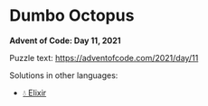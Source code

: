 # Dumbo Octopus

**Advent of Code: Day 11, 2021**

Puzzle text: <https://adventofcode.com/2021/day/11>

Solutions in other languages:

- [💧 Elixir](../../../elixir/lib/2021/11_dumbo_octopus)
